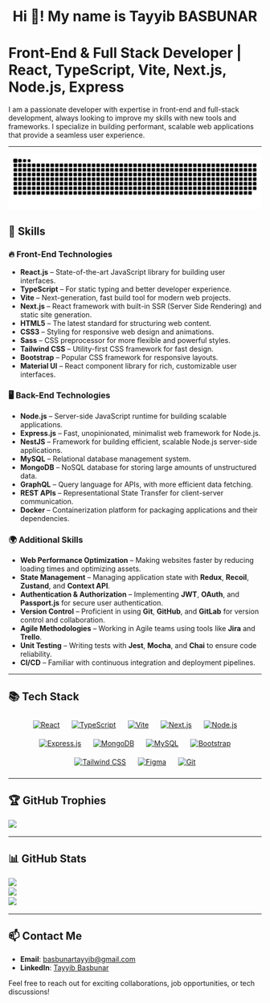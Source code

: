 

<h1 align="center">Hi 👋! My name is Tayyib BASBUNAR</h1>

# Front-End & Full Stack Developer | React, TypeScript, Vite, Next.js, Node.js, Express

I am a passionate developer with expertise in front-end and full-stack development, always looking to improve my skills with new tools and frameworks. I specialize in building performant, scalable web applications that provide a seamless user experience.

---
<img src="https://raw.githubusercontent.com/HIBA-BEG/HIBA-BEG/output/snake.svg" alt="Snake animation" />

## 🌟 **Skills**

### 🔥 **Front-End Technologies**
- **React.js** – State-of-the-art JavaScript library for building user interfaces.
- **TypeScript** – For static typing and better developer experience.
- **Vite** – Next-generation, fast build tool for modern web projects.
- **Next.js** – React framework with built-in SSR (Server Side Rendering) and static site generation.
- **HTML5** – The latest standard for structuring web content.
- **CSS3** – Styling for responsive web design and animations.
- **Sass** – CSS preprocessor for more flexible and powerful styles.
- **Tailwind CSS** – Utility-first CSS framework for fast design.
- **Bootstrap** – Popular CSS framework for responsive layouts.
- **Material UI** – React component library for rich, customizable user interfaces.

### 🖥️ **Back-End Technologies**
- **Node.js** – Server-side JavaScript runtime for building scalable applications.
- **Express.js** – Fast, unopinionated, minimalist web framework for Node.js.
- **NestJS** – Framework for building efficient, scalable Node.js server-side applications.
- **MySQL** – Relational database management system.
- **MongoDB** – NoSQL database for storing large amounts of unstructured data.
- **GraphQL** – Query language for APIs, with more efficient data fetching.
- **REST APIs** – Representational State Transfer for client-server communication.
- **Docker** – Containerization platform for packaging applications and their dependencies.

### 🌍 **Additional Skills**
- **Web Performance Optimization** – Making websites faster by reducing loading times and optimizing assets.
- **State Management** – Managing application state with **Redux**, **Recoil**, **Zustand**, and **Context API**.
- **Authentication & Authorization** – Implementing **JWT**, **OAuth**, and **Passport.js** for secure user authentication.
- **Version Control** – Proficient in using **Git**, **GitHub**, and **GitLab** for version control and collaboration.
- **Agile Methodologies** – Working in Agile teams using tools like **Jira** and **Trello**.
- **Unit Testing** – Writing tests with **Jest**, **Mocha**, and **Chai** to ensure code reliability.
- **CI/CD** – Familiar with continuous integration and deployment pipelines.

---

## 📚 **Tech Stack**

<div align="center">
  <a href="https://reactjs.org/" target="_blank"><img style="margin: 10px" src="https://profilinator.rishav.dev/skills-assets/react-original-wordmark.svg" alt="React" height="40" /></a>
  <a href="https://www.typescriptlang.org/" target="_blank"><img style="margin: 10px" src="https://profilinator.rishav.dev/skills-assets/typescript-original.svg" alt="TypeScript" height="40" /></a>
  <a href="https://vitejs.dev/" target="_blank"><img style="margin: 10px" src="https://vitejs.dev/logo.svg" alt="Vite" height="40" /></a>
  <a href="https://nextjs.org/" target="_blank"><img style="margin: 10px" src="https://upload.wikimedia.org/wikipedia/commons/8/8e/Next.js_Logo.svg" alt="Next.js" height="40" /></a>
  <a href="https://nodejs.org/" target="_blank"><img style="margin: 10px" src="https://profilinator.rishav.dev/skills-assets/nodejs-original-wordmark.svg" alt="Node.js" height="40" /></a>
  <a href="https://expressjs.com/" target="_blank"><img style="margin: 10px" src="https://expressjs.com/images/express/facebook/express-facebook-share.png" alt="Express.js" height="40" /></a>
  <a href="https://www.mongodb.com/" target="_blank"><img style="margin: 10px" src="https://profilinator.rishav.dev/skills-assets/mongodb-original-wordmark.svg" alt="MongoDB" height="40" /></a>
  <a href="https://www.mysql.com/" target="_blank"><img style="margin: 10px" src="https://profilinator.rishav.dev/skills-assets/mysql-original-wordmark.svg" alt="MySQL" height="40" /></a>
  <a href="https://getbootstrap.com/" target="_blank"><img style="margin: 10px" src="https://profilinator.rishav.dev/skills-assets/bootstrap-plain.svg" alt="Bootstrap" height="40" /></a>
  <a href="https://tailwindcss.com/" target="_blank"><img style="margin: 10px" src="https://profilinator.rishav.dev/skills-assets/tailwindcss-icon.svg" alt="Tailwind CSS" height="40" /></a>
  <a href="https://www.figma.com/" target="_blank"><img style="margin: 10px" src="https://profilinator.rishav.dev/skills-assets/figma-icon.svg" alt="Figma" height="40" /></a>
  <a href="https://git-scm.com/" target="_blank"><img style="margin: 10px" src="https://profilinator.rishav.dev/skills-assets/git-scm-icon.svg" alt="Git" height="40" /></a>
</div>

---

## 🏆 **GitHub Trophies**

![](https://github-profile-trophy.vercel.app/?username=tayyib-b&theme=radical&no-frame=false&no-bg=true&margin-w=4)

---

## 📊 **GitHub Stats**

![](https://github-readme-stats.vercel.app/api?username=tbasdev57&theme=radical&hide_border=false&include_all_commits=true&count_private=true)  
![](https://github-readme-streak-stats.herokuapp.com/?user=tbasdev57&theme=radical&hide_border=false)  
![](https://github-readme-stats.vercel.app/api/top-langs/?username=tbasdev57&theme=radical&hide_border=false&include_all_commits=true&count_private=true&layout=compact)

---

## 📫 **Contact Me**

- **Email**: [basbunartayyib@gmail.com](mailto:basbunartayyib@gmail.com)  
- **LinkedIn**: [Tayyib Basbunar](https://www.linkedin.com/in/tayyib-basbunar-/)

Feel free to reach out for exciting collaborations, job opportunities, or tech discussions!
